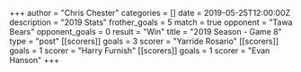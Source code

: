 +++
author = "Chris Chester"
categories = []
date = 2019-05-25T12:00:00Z
description = "2019 Stats"
frother_goals = 5
match = true
opponent = "Tawa Bears"
opponent_goals = 0
result = "Win"
title = "2019 Season - Game 8"
type = "post"
[[scorers]]
goals = 3
scorer = "Yarride Rosario"
[[scorers]]
goals = 1
scorer = "Harry Furnish"
[[scorers]]
goals = 1
scorer = "Evan Hanson"
+++